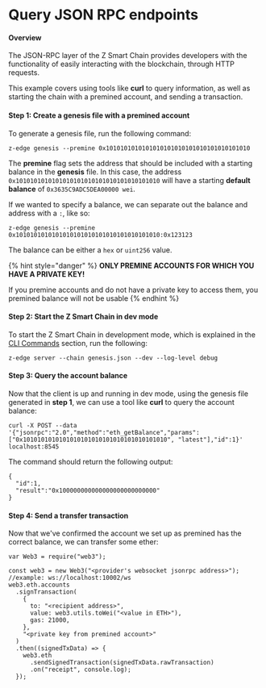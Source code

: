 # Query JSON RPC endpoints

#### Overview[​](https://polygon-edge-v063.evmbuilder.com/docs/working-with-node/query-json-rpc#overview) <a href="#overview" id="overview"></a>

The JSON-RPC layer of the Z Smart Chain provides developers with the functionality of easily interacting with the blockchain, through HTTP requests.

This example covers using tools like **curl** to query information, as well as starting the chain with a premined account, and sending a transaction.

#### Step 1: Create a genesis file with a premined account[​](https://polygon-edge-v063.evmbuilder.com/docs/working-with-node/query-json-rpc#step-1-create-a-genesis-file-with-a-premined-account) <a href="#step-1-create-a-genesis-file-with-a-premined-account" id="step-1-create-a-genesis-file-with-a-premined-account"></a>

To generate a genesis file, run the following command:

```
z-edge genesis --premine 0x1010101010101010101010101010101010101010
```

The **premine** flag sets the address that should be included with a starting balance in the **genesis** file. In this case, the address `0x1010101010101010101010101010101010101010` will have a starting **default balance** of `0x3635C9ADC5DEA00000 wei`.

If we wanted to specify a balance, we can separate out the balance and address with a `:`, like so:

```
z-edge genesis --premine 0x1010101010101010101010101010101010101010:0x123123
```

The balance can be either a `hex` or `uint256` value.

{% hint style="danger" %}
**ONLY PREMINE ACCOUNTS FOR WHICH YOU HAVE A PRIVATE KEY!**

If you premine accounts and do not have a private key to access them, you premined balance will not be usable
{% endhint %}

#### Step 2: Start the Z Smart Chain in dev mode[​](https://polygon-edge-v063.evmbuilder.com/docs/working-with-node/query-json-rpc#step-2-start-the-polygon-edge-in-dev-mode) <a href="#step-2-start-the-polygon-edge-in-dev-mode" id="step-2-start-the-polygon-edge-in-dev-mode"></a>

To start the Z Smart Chain in development mode, which is explained in the [CLI Commands](../get-started/cli-commands.md) section, run the following:

```
z-edge server --chain genesis.json --dev --log-level debug
```

#### Step 3: Query the account balance[​](https://polygon-edge-v063.evmbuilder.com/docs/working-with-node/query-json-rpc#step-3-query-the-account-balance) <a href="#step-3-query-the-account-balance" id="step-3-query-the-account-balance"></a>

Now that the client is up and running in dev mode, using the genesis file generated in **step 1**, we can use a tool like **curl** to query the account balance:

```
curl -X POST --data '{"jsonrpc":"2.0","method":"eth_getBalance","params":["0x1010101010101010101010101010101010101010", "latest"],"id":1}' localhost:8545
```

The command should return the following output:

```
{
  "id":1,
  "result":"0x100000000000000000000000000"
}
```

#### Step 4: Send a transfer transaction[​](https://polygon-edge-v063.evmbuilder.com/docs/working-with-node/query-json-rpc#step-4-send-a-transfer-transaction) <a href="#step-4-send-a-transfer-transaction" id="step-4-send-a-transfer-transaction"></a>

Now that we've confirmed the account we set up as premined has the correct balance, we can transfer some ether:

```
var Web3 = require("web3");

const web3 = new Web3("<provider's websocket jsonrpc address>"); //example: ws://localhost:10002/ws
web3.eth.accounts
  .signTransaction(
    {
      to: "<recipient address>",
      value: web3.utils.toWei("<value in ETH>"),
      gas: 21000,
    },
    "<private key from premined account>"
  )
  .then((signedTxData) => {
    web3.eth
      .sendSignedTransaction(signedTxData.rawTransaction)
      .on("receipt", console.log);
  });
```
